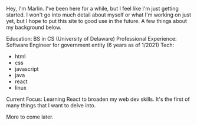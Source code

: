 Hey, I'm Marlin. I've been here for a while, but I feel like I'm just getting started. I won't go into much detail about myself or what I'm working on just yet,
but I hope to put this site to good use in the future. A few things about my background below.

Education: BS in CS (University of Delaware)
Professional Experience: Software Engineer for government entity (6 years as of 1/2021)
Tech:
- html
- css
- javascript
- java
- react
- linux

Current Focus: Learning React to broaden my web dev skills. It's the first of many things that I want to delve into. 

More to come later.
